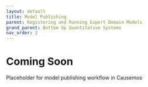 ```yaml
---
layout: default
title: Model Publishing
parent: Registering and Running Expert Domain Models
grand_parent: Bottom Up Quantitative Systems
nav_order: 2
---
```


# Coming Soon

Placeholder for model publishing workflow in Causemos
